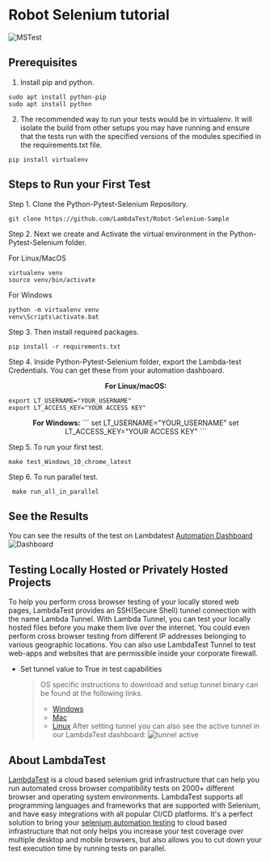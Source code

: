 # Robot Selenium tutorial

![MSTest](https://opengraph.githubassets.com/2c360fc18f231a79e77ba4561d19e646703ad6be23ac9ff67eb6fde574c942eb/LambdaTest/Robot-Selenium-Sample)

## Prerequisites

1. Install pip and python.

```
sudo apt install python-pip
sudo apt install python
```

2. The recommended way to run your tests would be in virtualenv. It will isolate the build from other setups you may have running and ensure that the tests run with the specified versions of the modules specified in the requirements.txt file.

```
pip install virtualenv
```

## Steps to Run your First Test

Step 1. Clone the Python-Pytest-Selenium Repository.

```
git clone https://github.com/LambdaTest/Robot-Selenium-Sample
```

Step 2. Next we create and Activate the virtual environment in the Python-Pytest-Selenium folder.

For Linux/MacOS
```
virtualenv venv
source venv/bin/activate
```

For Windows
```
python -m virtualenv venv
venv\Scripts\activate.bat
```

Step 3. Then install required packages.

```
pip install -r requirements.txt
```

Step 4. Inside Python-Pytest-Selenium folder, export the Lambda-test Credentials. You can get these from your automation dashboard.

<p align="center">
   <b>For Linux/macOS:</b>
   
```
export LT_USERNAME="YOUR_USERNAME"
export LT_ACCESS_KEY="YOUR ACCESS KEY"
```
<p align="center">
   <b>For Windows:</b>
```
set LT_USERNAME="YOUR_USERNAME"
set LT_ACCESS_KEY="YOUR ACCESS KEY"
```

Step 5. To run your first test.

```
make test_Windows_10_chrome_latest
```

Step 6. To run parallel test.

```
 make run_all_in_parallel
```

## See the Results

You can see the results of the test on Lambdatest [Automation Dashboard](https://automation.lambdatest.com/build)
![Dashboard](https://github.com/LambdaTest/Robot-Selenium-Sample/blob/master/tutorial-images/rfsample.PNG)

## Testing Locally Hosted or Privately Hosted Projects

To help you perform cross browser testing of your locally stored web pages, LambdaTest provides an SSH(Secure Shell) tunnel connection with the name Lambda Tunnel. With Lambda Tunnel, you can test your locally hosted files before you make them live over the internet. You could even perform cross browser testing from different IP addresses belonging to various geographic locations. You can also use LambdaTest Tunnel to test web-apps and websites that are permissible inside your corporate firewall.

- Set tunnel value to True in test capabilities
  > OS specific instructions to download and setup tunnel binary can be found at the following links.
  >
  > - [Windows](https://www.lambdatest.com/support/docs/display/TD/Local+Testing+For+Windows)
  > - [Mac](https://www.lambdatest.com/support/docs/display/TD/Local+Testing+For+MacOS)
  > - [Linux](https://www.lambdatest.com/support/docs/display/TD/Local+Testing+For+Linux)
  >   After setting tunnel you can also see the active tunnel in our LambdaTest dashboard:
  >   ![tunnel active](https://github.com/LambdaTest/Robot-Selenium-Sample/blob/master/tutorial-images/tn.PNG)

## About LambdaTest

[LambdaTest](https://www.lambdatest.com/) is a cloud based selenium grid infrastructure that can help you run automated cross browser compatibility tests on 2000+ different browser and operating system environments. LambdaTest supports all programming languages and frameworks that are supported with Selenium, and have easy integrations with all popular CI/CD platforms. It's a perfect solution to bring your [selenium automation testing](https://www.lambdatest.com/selenium-automation) to cloud based infrastructure that not only helps you increase your test coverage over multiple desktop and mobile browsers, but also allows you to cut down your test execution time by running tests on parallel.
